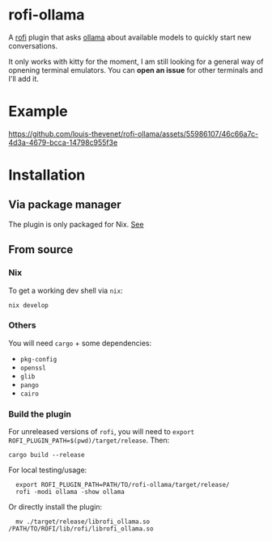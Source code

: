 # rofi-ollama
A [rofi](https://github.com/davatorium/rofi) plugin that asks [ollama](https://github.com/ollama/ollama) about available models to quickly start new conversations.

It only works with kitty for the moment, I am still looking for a general way of opnening terminal emulators. You can **open an issue** for other terminals and I'll add it. 

# Example
https://github.com/louis-thevenet/rofi-ollama/assets/55986107/46c66a7c-4d3a-4679-bcca-14798c955f3e

# Installation
## Via package manager
  The plugin is only packaged for Nix. [See](https://github.com/louis-thevenet/nixos-config/blob/2c745bbaf16ae9ec1d105daefe9c7b5cd544e9cf/home/louis/optional/wayland-wm/rofi-ollama/default.nix)

## From source
### Nix
To get a working dev shell via `nix`:

    nix develop

### Others
You will need `cargo` + some dependencies:
- `pkg-config`
- `openssl`
- `glib`
- `pango`
- `cairo`

### Build the plugin
For unreleased versions of `rofi`, you will need to `export ROFI_PLUGIN_PATH=$(pwd)/target/release`.
Then:

    cargo build --release

For local testing/usage:

      export ROFI_PLUGIN_PATH=PATH/TO/rofi-ollama/target/release/   
      rofi -modi ollama -show ollama

Or directly install the plugin:

      mv ./target/release/librofi_ollama.so /PATH/TO/ROFI/lib/rofi/librofi_ollama.so
